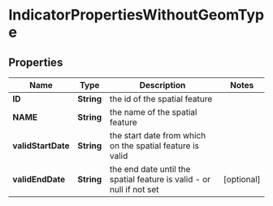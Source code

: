 
# IndicatorPropertiesWithoutGeomType

## Properties
Name | Type | Description | Notes
------------ | ------------- | ------------- | -------------
**ID** | **String** | the id of the spatial feature | 
**NAME** | **String** | the name of the spatial feature | 
**validStartDate** | **String** | the start date from which on the spatial feature is valid | 
**validEndDate** | **String** | the end date until the spatial feature is valid - or null if not set |  [optional]



